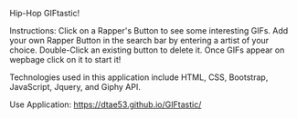 Hip-Hop GIFtastic! 

Instructions: Click on a Rapper's Button to see some interesting GIFs. Add your own Rapper Button in the search bar by entering a artist of your choice. Double-Click an existing button to delete it. Once GIFs appear on wepbage click on it to start it!

Technologies used in this application include HTML, CSS, Bootstrap, JavaScript, Jquery, and Giphy API. 

Use Application: https://dtae53.github.io/GIFtastic/ 